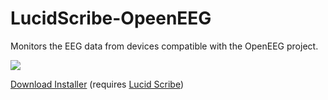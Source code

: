LucidScribe-OpeenEEG
====================

Monitors the EEG data from devices compatible with the OpenEEG project.

<img src="https://lucid-code.com/LSDViewer/LSDBase/Michael%20Paul%20Coder/2015-01-07%20-%20EEG%20Stairs/01/49.png" />

<a href="http://lucidcode.com/category/software/lucid-scribe-plugins/OpenEEG/">Download Installer</a> (requires <a href="http://lucidcode.com/LucidScribe/">Lucid Scribe</a>)

